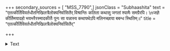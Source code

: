 +++
secondary_sources = [ "MSS_7790",]
jsonClass = "Subhaashita"
text = "एतत्कीर्तिविवर्तधौतनिखिलत्रैलोक्यनिर्वासितैर् विश्रान्तिः कलिता कथासु जगतां श्यामैः समग्रैरपि।  \nजज्ञे कीर्तिमयादहो भयभरैरस्मादकीर्तेः पुनः सा यन्नास्य कथापथेऽपि मलिनच्छाया बबन्ध स्थितिम्॥"
title = "एतत्कीर्तिविवर्तधौतनिखिलत्रैलोक्यनिर्वासितैर्"

+++

<details><summary>Text</summary>

एतत्कीर्तिविवर्तधौतनिखिलत्रैलोक्यनिर्वासितैर् विश्रान्तिः कलिता कथासु जगतां श्यामैः समग्रैरपि।  
जज्ञे कीर्तिमयादहो भयभरैरस्मादकीर्तेः पुनः सा यन्नास्य कथापथेऽपि मलिनच्छाया बबन्ध स्थितिम्॥
</details>
